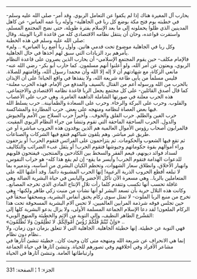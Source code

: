 ------------------------------------------------------------------------

يحارب آل المغيرة هناك إذا لم يكفوا عن التعامل الربوي. وقد أمر- صلى الله
عليه وسلم- في خطبته يوم فتح مكة بوضع كل ربا في الجاهلية- وأوله ربا عمه
العباس- عن كاهل المدينين الذي ظلوا يحملونه إلى ما بعد الإسلام بفترة
طويلة، حتى نضج المجتمع المسلم، واستقرت قواعده، وحان أن ينتقل نظامه
الاقتصادي كله من قاعدة الربا الوبيئة. وقال صلى الله عليه وسلم في هذه
الخطبة:  
«وكل ربا في الجاهلية موضوع تحت قدمي هاتين. وأول ربا أضع ربا العباس» ..
ولم يأمرهم برد الزيادات التي سبق لهم أخذها في حال الجاهلية.  
فالإمام مكلف- حين يقوم المجتمع الإسلامي- أن يحارب الذين يصرون على قاعدة
النظام الربوي، ويعتون عن أمر الله، ولو أعلنوا أنهم مسلمون. كما حارب أبو
بكر- رضي الله عنه- مانعي الزكاة، مع شهادتهم أن لا إله إلا الله وأن محمدا
رسول الله، وإقامتهم للصلاة. فليس مسلماً من يأبى طاعة شريعة الله، ولا
ينفذها في واقع الحياة! على أن الإيذان بالحرب من الله ورسوله أعم من
القتال بالسيف والمدفع من الإمام. فهذه الحرب معلنة- كما قال أصدق
القائلين- على كل مجتمع يجعل الربا قاعدة نظامه الاقتصادي والاجتماعي. هذه
الحرب معلنة في صورتها الشاملة الداهمة الغامرة. وهي حرب على الأعصاب
والقلوب. وحرب على البركة والرخاء. وحرب على السعادة والطمأنينة.. حرب يسلط
الله فيها بعض العصاة لنظامه ومنهجه على بعض. حرب المطاردة والمشاكسة.  
حرب الغبن والظلم. حرب القلق والخوف.. وأخيراً حرب السلاح بين الأمم والجيوش
والدول. الحرب الساحقة الماحقة التي تقوم وتنشأ من جراء النظام الربوي
المقيت. فالمرابون أصحاب رؤوس الأموال العالمية هم الذين يوقدون هذه الحروب
مباشرة أو عن طريق غير مباشر. وهم يلقون شباكهم فتقع فيها الشركات
والصناعات.  
ثم تقع فيها الشعوب والحكومات. ثم يتزاحمون على الفرائس فتقوم الحرب! أو
يزحفون وراء أموالهم بقوة حكوماتهم وجيوشها فتقوم الحرب! أو يثقل عبء
الضرائب والتكاليف لسداد فوائد ديونهم، فيعم الفقر والسخط بين الكادحين
والمنتجين، فيفتحون قلوبهم للدعوات الهدامة فتقوم الحرب! وأيسر ما يقع- إن
لم يقع هذا كله- هو خراب النفوس، وانهيار الأخلاق، وانطلاق سعار الشهوات،
وتحطم الكيان البشري من أساسه، وتدميره بما لا تبلغه أفظع الحروب الذرية
الرعيبة! إنها الحرب المشبوبة دائماً. وقد أعلنها الله على المتعاملين
بالربا.. وهي مسعرة الآن تأكل الأخضر واليابس في حياة البشرية الضالة وهي
غافلة تحسب أنها تكسب وتتقدم كلما رأت تلال الإنتاج المادي الذي تخرجه
المصانع.. وكانت هذه التلال حرية بأن تسعد البشر لو أنها نشأت من منبت زكي
طاهر ولكنها- وهي تخرج من منبع الربا الملوث- لا تمثل سوى ركام يخنق أنفاس
البشرية، ويسحقها سحقاً في حين تجلس فوقه شرذمة المرابين العالميين، لا تحس
آلام البشرية المسحوقة تحت هذا الركام الملعون! لقد دعا الإسلام الجماعة
المسلمة الأولى، ولا يزال يدعو البشرية كلها إلى المَشْرع الطاهر النظيف،
وإلى التوبة من الإثم والخطيئة والمنهج الوبيء:  
«وَإِنْ تُبْتُمْ فَلَكُمْ رُؤُسُ أَمْوالِكُمْ. لا تَظْلِمُونَ وَلا تُظْلَمُونَ» ..  
فهي التوبة عن خطيئة. إنها خطيئة الجاهلية. الجاهلية التي لا تتعلق بزمان
دون زمان، ولا نظام دون نظام..  
إنما هي الانحراف عن شريعة الله ومنهجه متى كان وحيث كان.. خطيئة تنشئ
آثارها في مشاعر الأفراد وفي أخلاقهم وفي تصورهم للحياة. وتنشئ آثارها في
حياة الجماعة وارتباطاتها العامة. وتنشئ آثارها في الحياة

------------------------------------------------------------------------

الجزء: 1 ¦ الصفحة: 331
